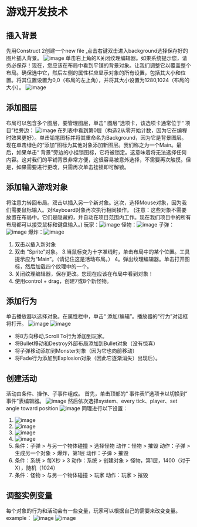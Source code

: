 # 游戏开发技术
## 插入背景
先用Construct 2创建一个new file ,点击右键双击进入background选择保存好的图片插入背景。
![image](https://www.scirra.com/images/articles/insertobject.png)
单击右上角的X关闭纹理编辑器。如果系统提示您，请务必保存！现在，您应该在布局中看到平铺的背景对象。让我们调整它以覆盖整个布局。确保选中它，然后左侧的属性栏应显示对象的所有设置，包括其大小和位置。将其位置设置为0,0（布局的左上角），并将其大小设置为1280,1024（布局的大小）。
![image](https://www.scirra.com/images/articles/tiledproperties.png)
## 添加图层
布局可以包含多个图层，要管理图层，单击“ 图层”选项卡，该选项卡通常位于“ 项目”栏旁边：
![image](https://www.scirra.com/images/articles/layerstab.png)
在列表中看到第0层（构造2从零开始计数，因为它在编程时效果更好）。单击铅笔图标并将其重命名为Background，因为它是背景图层。现在单击绿色的“添加”图标为其他对象添加新图层。我们称之为一个Main。最后，如果单击“ 背景”旁边的小挂锁图标，它将被锁定。这意味着将无法选择任何内容。这对我们的平铺背景非常方便，这很容易被意外选择，不需要再次触摸。但是，如果需要进行更改，只需再次单击挂锁即可解锁。
## 添加输入游戏对象
将注意力转回布局。双击以插入另一个新对象。这次，选择Mouse对象，因为我们需要鼠标输入。对Keyboard对象再次执行相同操作。
(注意：这些对象不需要放置在布局中。它们是隐藏的，并自动在项目范围内工作。现在我们项目中的所有布局都可以接受鼠标和键盘输入。)
玩家：![image](https://www.scirra.com/images/articles/player.png)
怪物：![image](https://www.scirra.com/images/articles/monster.png)
子弹：![image](https://www.scirra.com/images/articles/Bullet.png)
爆炸：![image](https://www.scirra.com/images/articles/explode.png)
1. 双击以插入新对象
2. 双击 “Sprite”对象。
3.当鼠标变为十字准线时，单击布局中的某个位置。工具提示应为“Main”。（请记住这是活动布局。）
4。弹出纹理编辑器。单击打开图标，然后加载四个纹理中的一个。
5. 关闭纹理编辑器，保存更改。您现在应该在布局中看到对象！
6. 使用control + drag，创建7或8个新怪物。
## 添加行为
单击播放器以选择对象。在属性栏中，单击“ 添加/编辑”。播放器的“行为”对话框将打开。
![image](https://www.scirra.com/images/articles/openbehaviors.png)
![image](https://www.scirra.com/images/articles/add8dir.png)
- 将8方向移动,Scroll To行为添加到玩家。
- 将Bullet移动和Destroy外部布局添加到Bullet对象（没有惊喜）
- 将子弹移动添加到Monster对象（因为它也向前移动）
- 将Fade行为添加到Explosion对象（因此它逐渐消失）出现后）。
## 创建活动
活动由条件、操作、子事件组成。
首先，单击顶部的“ 事件表1”选项卡以切换到“ 事件”表编辑器。
![image](https://www.scirra.com/images/articles/eventsheettab.png)
然后依次选择system、every tick、player、set angle toward position
![image](https://www.scirra.com/images/articles/alwayslookatmouse.png)
同理进行以下设置：
1. ![image](https://www.scirra.com/images/articles/spawnbullet2.png)
2. ![image](https://www.scirra.com/images/articles/ghostshooterevent4.png)
3. ![image](https://www.scirra.com/images/articles/monsternohealth.png)
4. ![image](https://www.scirra.com/images/articles/scoreeevent.png)
5. 条件：子弹 > 与另一个物体碰撞 > 选择怪物 动作：怪物 > 摧毁 动作：子弹 > 生成另一个对象 > 爆炸，第1层 动作：子弹 > 摧毁
6. 条件：系统 > 每X秒 > 3 动作：系统 > 创建对象 > 怪物，第1层，1400（对于X），随机（1024）
7. 条件：怪物 > 与另一个物体碰撞 > 玩家 动作：玩家 > 摧毁
## 调整实例变量
每个对象的行为和活动会有一些变量，玩家可以根据自己的需要来改变变量。
example：
![image](https://www.scirra.com/images/articles/healthinstvar.png)
![image](https://www.scirra.com/images/articles/healthadded.png)